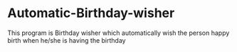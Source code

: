 # Automatic-Birthday-wisher
This program is Birthday wisher which automatically wish the person happy birth when he/she is having the birthday
